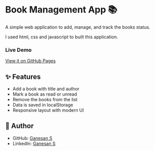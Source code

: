 # Book Management App 📚

A simple web application to add, manage, and track the books status.

I used html, css and javascript to built this application.

### Live Demo

[View it on GitHub Pages](https://gane-an.github.io/Projects/1-library-management/)

## ✨ Features

- Add a book with title and author
- Mark a book as read or unread
- Remove the books from the list
- Data is saved in localStorage
- Responsive layout with modern UI

## 👤 Author

- GitHub: [Ganesan S](https://github.com/gane-an)
- LinkedIn: [Ganesan S](http://linkedin.com/in/gane-an)
